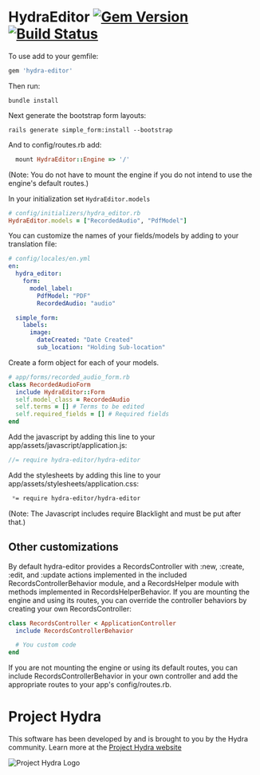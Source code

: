 # HydraEditor [![Gem Version](https://badge.fury.io/rb/hydra-editor.png)](http://badge.fury.io/rb/hydra-editor) [![Build Status](https://travis-ci.org/projecthydra/hydra-editor.png)](https://travis-ci.org/projecthydra/hydra-editor)

To use add to your gemfile:

```ruby
gem 'hydra-editor'
```

Then run:
```
bundle install
```

Next generate the bootstrap form layouts:
```
rails generate simple_form:install --bootstrap
```

And to config/routes.rb add:

```ruby
  mount HydraEditor::Engine => '/'
```

(Note: You do not have to mount the engine if you do not intend to use the engine's default routes.)

In your initialization set ```HydraEditor.models```

```ruby
# config/initializers/hydra_editor.rb
HydraEditor.models = ["RecordedAudio", "PdfModel"]
```

You can customize the names of your fields/models by adding to your translation file:

```yaml
# config/locales/en.yml
en:
  hydra_editor:
    form:
      model_label:
        PdfModel: "PDF"
        RecordedAudio: "audio"

  simple_form:
    labels:
      image:
        dateCreated: "Date Created"
        sub_location: "Holding Sub-location"
```

Create a form object for each of your models.

```ruby
# app/forms/recorded_audio_form.rb
class RecordedAudioForm
  include HydraEditor::Form
  self.model_class = RecordedAudio
  self.terms = [] # Terms to be edited
  self.required_fields = [] # Required fields
end
```

Add the javascript by adding this line to your app/assets/javascript/application.js:

```javascript
//= require hydra-editor/hydra-editor
```

Add the stylesheets by adding this line to your app/assets/stylesheets/application.css:

```css
 *= require hydra-editor/hydra-editor
```

(Note: The Javascript includes require Blacklight and must be put after that.)

## Other customizations

By default hydra-editor provides a RecordsController with :new, :create, :edit, and :update actions implemented in the included RecordsControllerBehavior module, and a RecordsHelper module with methods implemented in RecordsHelperBehavior.  If you are mounting the engine and using its routes, you can override the controller behaviors by creating your own RecordsController:

```ruby
class RecordsController < ApplicationController
  include RecordsControllerBehavior

  # You custom code
end
```

If you are not mounting the engine or using its default routes, you can include RecordsControllerBehavior in your own controller and add the appropriate routes to your app's config/routes.rb.

# Project Hydra
This software has been developed by and is brought to you by the Hydra community.  Learn more at the
[Project Hydra website](http://projecthydra.org)

![Project Hydra Logo](https://github.com/uvalib/libra-oa/blob/a6564a9e5c13b7873dc883367f5e307bf715d6cf/public/images/powered_by_hydra.png?raw=true)
